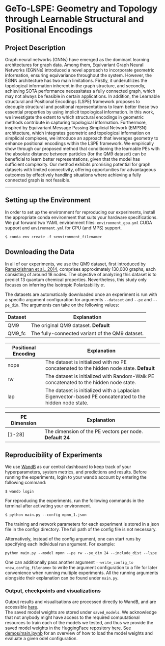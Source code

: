 # GeTo-LSPE: Geometry and Topology through Learnable Structural and Positional Encodings

## Project Description

Graph neural networks (GNNs) have emerged as the dominant learning architectures for graph data. Among them, Equivariant Graph Neural Networks (EGNNs) introduced a novel approach to incorporate geometric information, ensuring equivariance throughout the system. However, the EGNN architecture has two main limitations. Firstly, it underutilizes the topological information inherent in the graph structure, and secondly, achieving SOTA performance necessitates a fully connected graph, which may not always be feasible in certain applications. In addition, the Learnable structural and Positional Encodings (LSPE) framework proposes to decouple structural and positional representations to learn better these two essential properties by using implicit topological information. In this work, we investigate the extent to which structural encodings in geometric methods contribute in capturing topological information. Furthermore, inspired by Equivariant Message Passing Simplicial Network (EMPSN) architecture, which integrates geometric and topological information on simplicial complexes, we introduce an approach that leverages geometry to enhance positional encodings within the LSPE framework. We empirically show through our proposed method that conditioning the learnable PEs with the absolute distance between particles (for the QM9 dataset) can be beneficial to learn better representations, given that the model has sufficient complexity. Our method exhibits promising potential for graph datasets with limited connectivity, offering opportunities for advantageous outcomes by effectively handling situations where achieving a fully connected graph is not feasible.


---

## Setting up the Environment
In order to set up the environment for reproducing our experiments, 
install the appropriate conda environment that suits your hardware specifications. 
We put forward two YAML environment files: `environment_gpu.yml` CUDA support and `environment.yml` for CPU (and MPS) support.

```commandline
$ conda env create -f <environment_filename>
```

## Downloading the Data
In all of our experiments, we use the QM9 dataset, first introduced by [Ramakrishnan et al., 2014](https://www.nature.com/articles/sdata201422), comprises approximately 130,000 graphs, each
consisting of around 18 nodes. The objective of analyzing this dataset is to predict 13 quantum chemical properties.
Nevertheless, this study only focuses on inferring the Isotropic Polarizability $\alpha$.

The datasets are automatically downloaded once an experiment 
is run with a specific argument configuration for arguments `--dataset` and `--pe` and `--pe_dim`. 
The arguments can take on the following values:

| Dataset | Explanation                                     |
|---------|-------------------------------------------------|
| QM9     | The original QM9 dataset. **Default**           |  
| QM9_fc  | The fully-connected variant of the QM9 dataset. |

| Positional Encoding | Explanation                                                                                             |
|---------------------|---------------------------------------------------------------------------------------------------------|
| nope                | The dataset is initialized with no PE concatenated to the hidden node state. **Default**                |  
| rw                  | The dataset is initialized with Random-Walk PE concatenated to the hidden node state.                   |
| lap                 | The dataset is initialized with a Laplacian Eigenvector-based PE concatenated to the hidden node state. |

| PE Dimension | Explanation                                              |
|--------------|----------------------------------------------------------|
| [1-28]       | The dimension of the PE vectors per node. **Default 24** |

## Reproducibility of Experiments
We use [WandB](https://wandb.ai/) as our central dashboard to keep track of your hyperparameters, system metrics, and predictions and results.
Before running the experiments, login to your wandb account by entering the following command:
```commandline
$ wandb login 
```

For reproducing the experiments, run the following commands in the terminal after activating your environment.

```commandline
$ python main.py --config mpnn_1.json
```

The training and network parameters for each experiment is stored in a json file in the config/ directory. 
The full path of the config file is not necessary.

Alternatively, instead of the config argument, one can start runs by specifying each individual run argument. For example:

```commandline
python main.py --model mpnn --pe rw --pe_dim 24 --include_dist --lspe
```

One can additionally pass another argument `--write_config_to <new_config_filename>` to write the argument configuration to a file for later convenience when running multiple experiments.
All the running arguments alongside their explanation can be found under `main.py`.

### Output, checkpoints and visualizations

Output results and visualisations are processed directly to WandB, and are accessible [here](https://api.wandb.ai/links/dl2-gnn-lspe/krcsymc6).  
The saved model weights are stored under `saved_models`. We acknowledge that not anybody might have access to the required computational 
resources to train each of the models we tested, and thus we provide the saved model weights in the HuggingFace repository [here](https://huggingface.co/datasets/lucapantea/egnn-lspe).
See [demos/main.ipynb](demos/main.ipynb) for an overview of how to load the model weights and evaluate a given odel configuration.   
